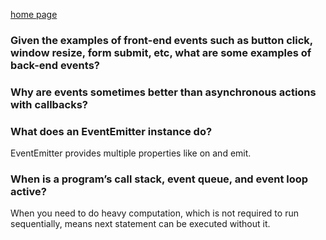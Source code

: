 [home page](https://henok-6411.github.io/reading-notes)

### Given the examples of front-end events such as button click, window resize, form submit, etc, what are some examples of back-end events?

### Why are events sometimes better than asynchronous actions with callbacks?

 

### What does an EventEmitter instance do?

 EventEmitter provides multiple properties like on and emit.

### When is a program’s call stack, event queue, and event loop active?

  When you need to do heavy computation, which is not required to run sequentially, means next statement can be executed without it. 
